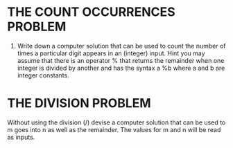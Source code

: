# THE COUNT OCCURRENCES PROBLEM
1. Write down a computer solution that can be used to count the number of times a particular digit appears in an (integer) input. Hint you may assume that there is an operator % that returns the remainder when one integer is divided by another and has the syntax a %b where a and b are integer constants.

# THE DIVISION PROBLEM
Without using the division (/) devise a computer solution that can be used to m goes into n as well as the remainder. The values for m and n will be read as inputs.

